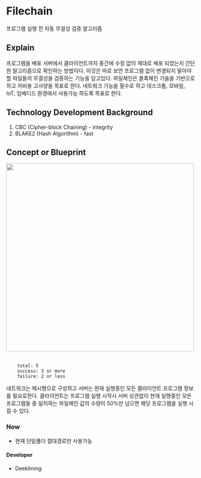 # Filechain
프로그램 실행 전 자동 무결성 검증 알고리즘

## Explain
프로그램을 배포 서버에서 클라이언트까지 중간에 수정 없이 제대로 배포 되었는지 간단한 알고리즘으로 확인하는 방법이다.
이것은 따로 보안 프로그램 없이 변경되지 말아야 할 파일들의 무결성을 검증하는 기능을 담고있다.
파일체인은 블록체인 기술을 기반으로 하고 저비용 고사양을 목표로 한다.
네트워크 기능을 필수로 하고 데스크톱, 모바일, IoT, 임베디드 환경에서 사용가능 하도록 목표로 한다.

## Technology Development Background
1. CBC (Cipher-block Chaining) - integrity
2. BLAKE2 (Hash Algorithm) - fast

## Concept or Blueprint
<div><img width="500" src="https://user-images.githubusercontent.com/71743128/170218506-62a171c4-8238-4152-91a2-193506ee4455.png"></img></div></br>

```
    total: 5
    success: 3 or more
    failure: 2 or less
```
네트워크는 메시형으로 구성하고 서버는 현재 실행중인 모든 클라이언트 프로그램 정보를 필요로한다.
클라이언트는 프로그램 실행 시작시 서버 상관없이 현재 실행중인 모든 프로그램들 중 일치하는 파일체인 값의 수량이 50%만 넘으면 해당 프로그램을 실행 시킬 수 있다.

### Now
* 현재 단일폴더 절대경로만 사용가능

#### Developer
* Deeklming
